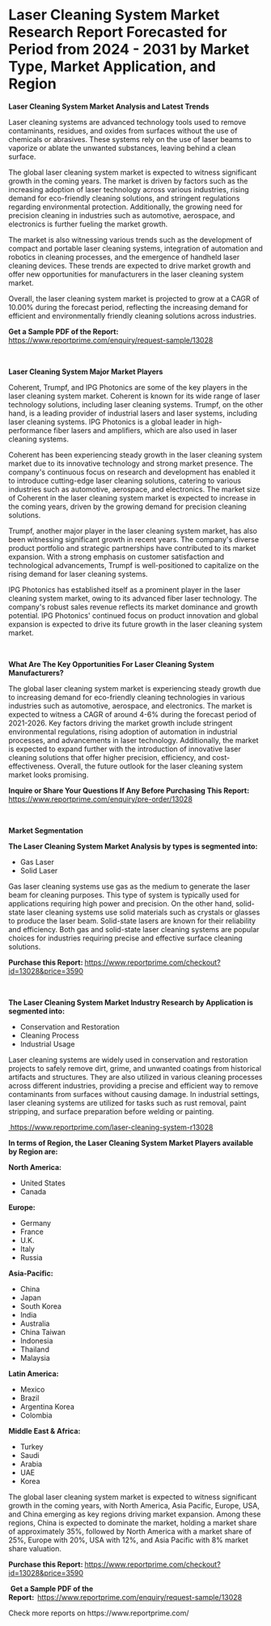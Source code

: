 <p><h1>Laser Cleaning System Market Research Report Forecasted for Period from 2024 -  2031 by Market Type, Market Application, and Region</h1></p><p><strong>Laser Cleaning System Market Analysis and Latest Trends</strong></p>
<p><p>Laser cleaning systems are advanced technology tools used to remove contaminants, residues, and oxides from surfaces without the use of chemicals or abrasives. These systems rely on the use of laser beams to vaporize or ablate the unwanted substances, leaving behind a clean surface.</p><p>The global laser cleaning system market is expected to witness significant growth in the coming years. The market is driven by factors such as the increasing adoption of laser technology across various industries, rising demand for eco-friendly cleaning solutions, and stringent regulations regarding environmental protection. Additionally, the growing need for precision cleaning in industries such as automotive, aerospace, and electronics is further fueling the market growth.</p><p>The market is also witnessing various trends such as the development of compact and portable laser cleaning systems, integration of automation and robotics in cleaning processes, and the emergence of handheld laser cleaning devices. These trends are expected to drive market growth and offer new opportunities for manufacturers in the laser cleaning system market.</p><p>Overall, the laser cleaning system market is projected to grow at a CAGR of 10.00% during the forecast period, reflecting the increasing demand for efficient and environmentally friendly cleaning solutions across industries.</p></p>
<p><strong>Get a Sample PDF of the Report:&nbsp;</strong> <a href="https://www.reportprime.com/enquiry/request-sample/13028">https://www.reportprime.com/enquiry/request-sample/13028</a></p>
<p>&nbsp;</p>
<p><strong>Laser Cleaning System Major Market Players</strong></p>
<p><p>Coherent, Trumpf, and IPG Photonics are some of the key players in the laser cleaning system market. Coherent is known for its wide range of laser technology solutions, including laser cleaning systems. Trumpf, on the other hand, is a leading provider of industrial lasers and laser systems, including laser cleaning systems. IPG Photonics is a global leader in high-performance fiber lasers and amplifiers, which are also used in laser cleaning systems.</p><p>Coherent has been experiencing steady growth in the laser cleaning system market due to its innovative technology and strong market presence. The company's continuous focus on research and development has enabled it to introduce cutting-edge laser cleaning solutions, catering to various industries such as automotive, aerospace, and electronics. The market size of Coherent in the laser cleaning system market is expected to increase in the coming years, driven by the growing demand for precision cleaning solutions.</p><p>Trumpf, another major player in the laser cleaning system market, has also been witnessing significant growth in recent years. The company's diverse product portfolio and strategic partnerships have contributed to its market expansion. With a strong emphasis on customer satisfaction and technological advancements, Trumpf is well-positioned to capitalize on the rising demand for laser cleaning systems.</p><p>IPG Photonics has established itself as a prominent player in the laser cleaning system market, owing to its advanced fiber laser technology. The company's robust sales revenue reflects its market dominance and growth potential. IPG Photonics' continued focus on product innovation and global expansion is expected to drive its future growth in the laser cleaning system market.</p></p>
<p>&nbsp;</p>
<p><strong>What Are The Key Opportunities For Laser Cleaning System Manufacturers?</strong></p>
<p><p>The global laser cleaning system market is experiencing steady growth due to increasing demand for eco-friendly cleaning technologies in various industries such as automotive, aerospace, and electronics. The market is expected to witness a CAGR of around 4-6% during the forecast period of 2021-2026. Key factors driving the market growth include stringent environmental regulations, rising adoption of automation in industrial processes, and advancements in laser technology. Additionally, the market is expected to expand further with the introduction of innovative laser cleaning solutions that offer higher precision, efficiency, and cost-effectiveness. Overall, the future outlook for the laser cleaning system market looks promising.</p></p>
<p><strong>Inquire or Share Your Questions If Any Before Purchasing This Report:</strong> <a href="https://www.reportprime.com/enquiry/pre-order/13028">https://www.reportprime.com/enquiry/pre-order/13028</a></p>
<p>&nbsp;</p>
<p><strong>Market Segmentation</strong></p>
<p><strong>The Laser Cleaning System Market Analysis by types is segmented into:</strong></p>
<p><ul><li>Gas Laser</li><li>Solid Laser</li></ul></p>
<p><p>Gas laser cleaning systems use gas as the medium to generate the laser beam for cleaning purposes. This type of system is typically used for applications requiring high power and precision. On the other hand, solid-state laser cleaning systems use solid materials such as crystals or glasses to produce the laser beam. Solid-state lasers are known for their reliability and efficiency. Both gas and solid-state laser cleaning systems are popular choices for industries requiring precise and effective surface cleaning solutions.</p></p>
<p><strong>Purchase this Report:&nbsp;</strong><a href="https://www.reportprime.com/checkout?id=13028&price=3590">https://www.reportprime.com/checkout?id=13028&price=3590</a></p>
<p>&nbsp;</p>
<p><strong>The Laser Cleaning System Market Industry Research by Application is segmented into:</strong></p>
<p><ul><li>Conservation and Restoration</li><li>Cleaning Process</li><li>Industrial Usage</li></ul></p>
<p><p>Laser cleaning systems are widely used in conservation and restoration projects to safely remove dirt, grime, and unwanted coatings from historical artifacts and structures. They are also utilized in various cleaning processes across different industries, providing a precise and efficient way to remove contaminants from surfaces without causing damage. In industrial settings, laser cleaning systems are utilized for tasks such as rust removal, paint stripping, and surface preparation before welding or painting.</p></p>
<p><a href="https://www.reportprime.com/laser-cleaning-system-r13028">&nbsp;https://www.reportprime.com/laser-cleaning-system-r13028</a></p>
<p><strong>In terms of Region, the Laser Cleaning System Market Players available by Region are:</strong></p>
<p>
    <p> <strong> North America: </strong>
        <ul>
            <li>United States</li>
            <li>Canada</li>
        </ul>
        </p> 
    <p> <strong> Europe: </strong>
        <ul>
            <li>Germany</li>
            <li>France</li>
            <li>U.K.</li>
            <li>Italy</li>
            <li>Russia</li>
        </ul>
        </p> 
    <p> <strong> Asia-Pacific: </strong>
        <ul>
            <li>China</li>
            <li>Japan</li>
            <li>South Korea</li>
            <li>India</li>
            <li>Australia</li>
            <li>China Taiwan</li>
            <li>Indonesia</li>
            <li>Thailand</li>
            <li>Malaysia</li>
        </ul>
        </p> 
    <p> <strong> Latin America: </strong>
        <ul>
            <li>Mexico</li>
            <li>Brazil</li>
            <li>Argentina Korea</li>
            <li>Colombia</li>
        </ul>
        </p> 
    <p> <strong> Middle East & Africa: </strong>
        <ul>
            <li>Turkey</li>
            <li>Saudi</li>
            <li>Arabia</li>
            <li>UAE</li>
            <li>Korea</li>
        </ul>
    </p>
    </p>
<p><p>The global laser cleaning system market is expected to witness significant growth in the coming years, with North America, Asia Pacific, Europe, USA, and China emerging as key regions driving market expansion. Among these regions, China is expected to dominate the market, holding a market share of approximately 35%, followed by North America with a market share of 25%, Europe with 20%, USA with 12%, and Asia Pacific with 8% market share valuation.</p></p>
<p><strong>Purchase this Report: </strong><a href="https://www.reportprime.com/checkout?id=13028&price=3590">https://www.reportprime.com/checkout?id=13028&price=3590</a></p>
<p>&nbsp;<strong>Get a Sample PDF of the Report:&nbsp;&nbsp;</strong><a href="https://www.reportprime.com/enquiry/request-sample/13028">https://www.reportprime.com/enquiry/request-sample/13028</a></p>
<p><strong></strong></p>
<p>Check more reports on https://www.reportprime.com/</p>